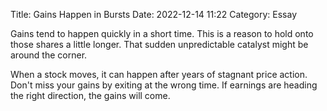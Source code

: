 Title: Gains Happen in Bursts 
Date: 2022-12-14 11:22
Category: Essay

Gains tend to happen quickly in a short time. This is a reason to hold onto those shares a little longer. That sudden unpredictable catalyst might be around the corner. 

When a stock moves, it can happen after years of stagnant price action. Don't miss your gains by exiting at the wrong time. If earnings are heading the right direction, the gains will come.
